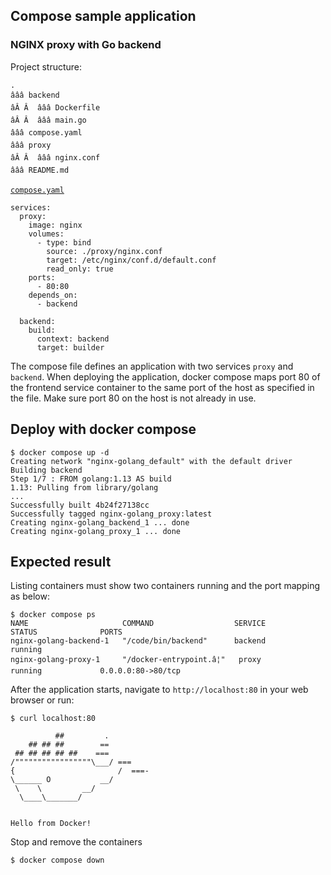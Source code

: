 ## Compose sample application
### NGINX proxy with Go backend

Project structure:
```
.
âââ backend
âÂ Â  âââ Dockerfile
âÂ Â  âââ main.go
âââ compose.yaml
âââ proxy
âÂ Â  âââ nginx.conf
âââ README.md
```

[`compose.yaml`](compose.yaml)
```
services:
  proxy:
    image: nginx
    volumes:
      - type: bind
        source: ./proxy/nginx.conf
        target: /etc/nginx/conf.d/default.conf
        read_only: true
    ports:
      - 80:80
    depends_on:
      - backend

  backend:
    build:
      context: backend
      target: builder
```
The compose file defines an application with two services `proxy` and `backend`.
When deploying the application, docker compose maps port 80 of the frontend service container to the same port of the host as specified in the file.
Make sure port 80 on the host is not already in use.

## Deploy with docker compose

```
$ docker compose up -d
Creating network "nginx-golang_default" with the default driver
Building backend
Step 1/7 : FROM golang:1.13 AS build
1.13: Pulling from library/golang
...
Successfully built 4b24f27138cc
Successfully tagged nginx-golang_proxy:latest
Creating nginx-golang_backend_1 ... done
Creating nginx-golang_proxy_1 ... done
```

## Expected result

Listing containers must show two containers running and the port mapping as below:
```
$ docker compose ps
NAME                     COMMAND                  SERVICE             STATUS              PORTS
nginx-golang-backend-1   "/code/bin/backend"      backend             running
nginx-golang-proxy-1     "/docker-entrypoint.â¦"   proxy               running             0.0.0.0:80->80/tcp
```

After the application starts, navigate to `http://localhost:80` in your web browser or run:
```
$ curl localhost:80

          ##         .
    ## ## ##        ==
 ## ## ## ## ##    ===
/"""""""""""""""""\___/ ===
{                       /  ===-
\______ O           __/
 \    \         __/
  \____\_______/

	
Hello from Docker!
```

Stop and remove the containers
```
$ docker compose down
```
